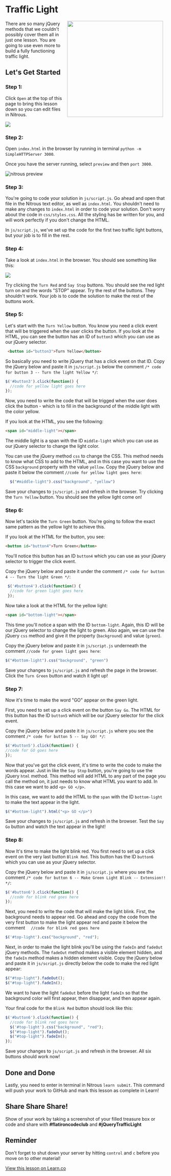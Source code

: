# Traffic Light

<img src="https://s3.amazonaws.com/after-school-assets/traffic_light.gif" hspace="10" align="right" width="300px">

There are so many jQuery methods that we couldn't possibly cover them all in just one lesson. You are going to use even more to build a fully functioning traffic light. 

## Let's Get Started

### Step 1:

Click `Open` at the top of this page to bring this lesson down so you can edit files in Nitrous.

<img src="https://s3.amazonaws.com/after-school-assets/new-open-in-nitrous.png">

### Step 2:

Open `index.html` in the browser by running in terminal `python -m SimpleHTTPServer 3000`. 

Once you have the server running, select `preview` and then `port 3000`.

<img src="https://s3.amazonaws.com/after-school-assets/nitrous-preview.png" alt="nitrous preview">


### Step 3:

You're going to code your solution in `js/script.js`. Go ahead and open that file in the Nitrous text editor, as well as `index.html`. You shouldn't need to make any changes to `index.html` in order to code your solution. Don't worry about the code in `css/styles.css`. All the styling has be written for you, and will work perfectly if you don't change the HTML.

In `js/script.js`, we've set up the code for the first two traffic light buttons, but your job is to fill in the rest.

### Step 4:

Take a look at `index.html` in the browser. You should see something like this:

<img src="https://s3.amazonaws.com/after-school-assets/traffic-light-lab.png">

Try clicking the `Turn Red` and `Say Stop` buttons. You should see the red light turn on and the words "STOP" appear. Try the rest of the buttons. They shouldn't work. Your job is to code the solution to make the rest of the buttons work.


### Step 5:

Let's start with the `Turn Yellow` button. You know you need a click event that will be triggered when the user clicks the button. If you look at the HTML, you can see the button has an ID of `button3` which you can use as our jQuery selector.

```html
 <button id="button3">Turn Yellow</button>
```

So basically you need to write jQuery that has a click event on that ID. Copy the jQuery below and paste it in `js/script.js` below the comment `/* code for button 3 -- Turn the light Yellow */`:

```js
$('#button3').click(function() {
  //code for yellow light goes here
});
```

Now, you need to write the code that will be trigged when the user does click the button - which is to fill in the background of the middle light with the color yellow.

If you look at the HTML, you see the following:
```html
<span id="middle-light"></span>

```

The middle light is a span with the ID `middle-light` which you can use as our jQuery selector to change the light color.

You can use the jQuery method `css` to change the CSS. This method needs to know what CSS to add to the HTML, and in this case you want to use the CSS `background` property with the value `yellow`. Copy the jQuery below and paste it below the comment `//code for yellow light goes here`:

```js
  $("#middle-light").css("background", "yellow")
```

Save your changes to `js/script.js` and refresh in the browser. Try clicking the `Turn Yellow` button. You should see the yellow light come on!


### Step 6:

Now let's tackle the `Turn Green` button. You're going to follow the exact same pattern as the yellow light to achieve this.

If you look at the HTML for the button, you see:

```html
<button id="button4">Turn Green</button>
```

You'll notice this button has an ID `button4` which you can use as your jQuery selector to trigger the click event.

Copy the jQuery below and paste it under the comment `/* code for button 4 -- Turn the light Green */`:

```js
 $('#button4').click(function() {
  //code for green light goes here
 });
```

Now take a look at the HTML for the yellow light:

```html
<span id="bottom-light"></span>
```

This time you'll notice a span with the ID `bottom-light`. Again, this ID will be our jQuery selector to change the light to green. Also again, we can use the jQuery `css` method and give it the property (`background`) and value (`green`). 

Copy the jQuery below and paste it in `js/script.js` underneath the comment `//code for green light goes here`:

```js
$("#bottom-light").css("background", "green")
```

Save your changes to `js/script.js` and refresh the page in the browser. Click the `Turn Green` button and watch it light up!


### Step 7:

Now it's time to make the word "GO" appear on the green light.

First, you need to set up a click event on the button `Say Go`. The HTML for this button has the ID `button5` which will be our jQuery selector for the click event.

Copy the jQuery below and paste it in `js/script.js` where you see the comment `/* code for button 5 -- Say GO! */`:

```js
$('#button5').click(function() {
//code for GO goes here
});
```

Now that you've got the click event, it's time to write the code to make the words appear. Just in like the `Say Stop` button, you're going to use the jQuery `html` method. This method will add HTML to any part of the page you call the method on, it just needs to know what HTML you want to add. In this case we want to add `<p> GO </p>`.

In this case, we want to add the HTML to the `span` with the ID `bottom-light` to make the text appear in the light.

```js
$("#bottom-light").html("<p> GO </p>")
```

Save your changes to `js/script.js` and refresh in the browser. Test the `Say Go` button and watch the text appear in the light!

### Step 8:

Now It's time to make the light blink red. You first need to set up a click event on the very last button `Blink Red`. This button has the ID  `button6` which you can use as your jQuery selector.

Copy the jQuery below and paste it in `js/script.js` where you see the comment `/* code for button 6 -- Make Green Light Blink -- Extension!! */`:

```js
$('#button6').click(function() {
  //code for blink red goes here
});
```

Next, you need to write the code that will make the light blink. First, the background needs to appear red. Go ahead and copy the code from the very first button to make the light appear red and paste it below the comment `  //code for blink red goes here`
 

```js
$('#top-light').css("background", "red");
```
Next, in order to make the light blink you'll be using the `fadeIn` and `fadeOut` jQuery methods. The `fadeOut` method makes a visible element hidden, and the `fadeIn` method makes a hidden element visible. Copy the jQuery below and paste it in `js/script.js` directly below the code to make the red light appear:

```js
$("#top-light").fadeOut();
$("#top-light").fadeIn(); 
```

We want to have the light `fadeOut` before the light `fadeIn` so that the background color will first appear, then disappear, and then appear again.

Your final code for the `Blink Red` button should look like this:

```js
$('#button6').click(function() {
  //code for blink red goes here       
  $('#top-light').css("background", "red");
  $("#top-light").fadeOut();
  $("#top-light").fadeIn();     
});
```

Save your changes to `js/script.js` and refresh in the browser. All six buttons should work now!

## Done and Done

Lastly, you need to enter in terminal in Nitrous `learn submit`. This command will push your work to GitHub and mark this lesson as complete in Learn!

## Share Share Share!
Show of your work by taking a screenshot of your filled treasure box or code and share with **\#flatironcodeclub** and **\#jQueryTrafficLight**

## Reminder 

Don't forget to shut down your server by hitting `control` and `c` before you move on to other material!










<a href='https://learn.co/lessons/hs-code-club-more-jquery-methods' data-visibility='hidden'>View this lesson on Learn.co</a>

